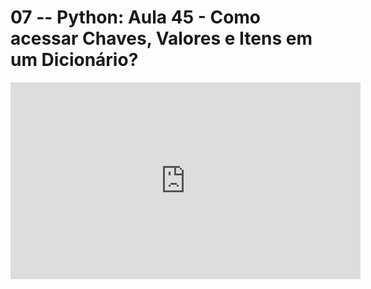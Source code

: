 # 07 -- Python: Aula 45 - Como acessar Chaves, Valores e Itens em um Dicionário?

<iframe 
        width="560" 
        height="315" 
        src="https://www.youtube.com/embed/4XWgd5T6TKw" 
        title="YouTube video player" 
        frameborder="0" 
        allow="accelerometer; autoplay; clipboard-write; encrypted-media; gyroscope; picture-in-picture" 
        allowfullscreen
        >
</iframe>

